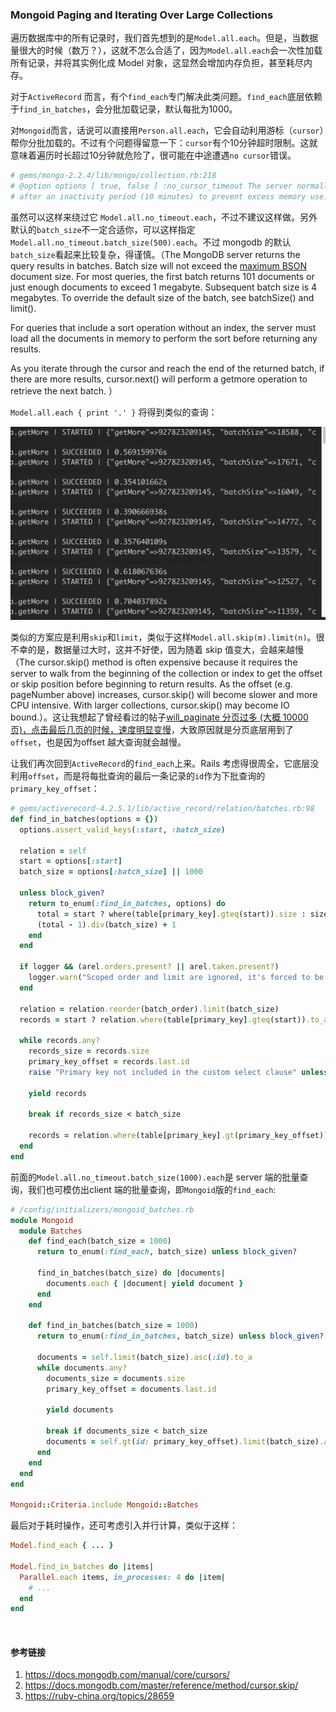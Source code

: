 ### Mongoid Paging and Iterating Over Large Collections
遍历数据库中的所有记录时，我们首先想到的是`Model.all.each`。但是，当数据量很大的时候（数万？），这就不怎么合适了，因为`Model.all.each`会一次性加载所有记录，并将其实例化成 Model 对象，这显然会增加内存负担，甚至耗尽内存。

对于`ActiveRecord` 而言，有个`find_each`专门解决此类问题。`find_each`底层依赖于`find_in_batches`，会分批加载记录，默认每批为1000。

对`Mongoid`而言，话说可以直接用`Person.all.each`，它会自动利用游标（`cursor`）帮你分批加载的。不过有个问题得留意一下：`cursor`有个10分钟超时限制。这就意味着遍历时长超过10分钟就危险了，很可能在中途遭遇`no cursor`错误。

```ruby
# gems/mongo-2.2.4/lib/mongo/collection.rb:218
# @option options [ true, false ] :no_cursor_timeout The server normally times out idle cursors 
# after an inactivity period (10 minutes) to prevent excess memory use. Set this option to prevent that.
```
虽然可以这样来绕过它 `Model.all.no_timeout.each`，不过不建议这样做。另外默认的`batch_size`不一定合适你，可以这样指定`Model.all.no_timeout.batch_size(500).each`。不过 mongodb 的默认`batch_size`看起来比较复杂，得谨慎。（The MongoDB server returns the query results in batches. Batch size will not exceed the [maximum BSON](https://docs.mongodb.com/manual/reference/limits/#limit-bson-document-size) document size. For most queries, the first batch returns 101 documents or just enough documents to exceed 1 megabyte. Subsequent batch size is 4 megabytes. To override the default size of the batch, see batchSize() and limit().

For queries that include a sort operation without an index, the server must load all the documents in memory to perform the sort before returning any results.

As you iterate through the cursor and reach the end of the returned batch, if there are more results, cursor.next() will perform a getmore operation to retrieve the next batch. ）

`Model.all.each { print '.' }` 将得到类似的查询：

![mongodb_batch_size](../images/mongodb_batch_size.png)

类似的方案应是利用`skip`和`limit`，类似于这样`Model.all.skip(m).limit(n)`。很不幸的是，数据量过大时，这并不好使，因为随着 skip 值变大，会越来越慢（The cursor.skip() method is often expensive because it requires the server to walk from the beginning of the collection or index to get the offset or skip position before beginning to return results. As the offset (e.g. pageNumber above) increases, cursor.skip() will become slower and more CPU intensive. With larger collections, cursor.skip() may become IO bound.）。这让我想起了曾经看过的帖子[will_paginate 分页过多 (大概 10000 页)，点击最后几页的时候，速度明显变慢](https://ruby-china.org/topics/28659)，大致原因就是分页底层用到了`offset`，也是因为offset 越大查询就会越慢。

让我们再次回到`ActiveRecord`的`find_each`上来。Rails 考虑得很周全，它底层没利用`offset`，而是将每批查询的最后一条记录的`id`作为下批查询的`primary_key_offset`：

```ruby
# gems/activerecord-4.2.5.1/lib/active_record/relation/batches.rb:98
def find_in_batches(options = {})
  options.assert_valid_keys(:start, :batch_size)

  relation = self
  start = options[:start]
  batch_size = options[:batch_size] || 1000

  unless block_given?
    return to_enum(:find_in_batches, options) do
      total = start ? where(table[primary_key].gteq(start)).size : size
      (total - 1).div(batch_size) + 1
    end
  end

  if logger && (arel.orders.present? || arel.taken.present?)
    logger.warn("Scoped order and limit are ignored, it's forced to be batch order and batch size")
  end

  relation = relation.reorder(batch_order).limit(batch_size)
  records = start ? relation.where(table[primary_key].gteq(start)).to_a : relation.to_a

  while records.any?
    records_size = records.size
    primary_key_offset = records.last.id
    raise "Primary key not included in the custom select clause" unless primary_key_offset

    yield records

    break if records_size < batch_size

    records = relation.where(table[primary_key].gt(primary_key_offset)).to_a
  end
end
```
前面的`Model.all.no_timeout.batch_size(1000).each`是 server 端的批量查询，我们也可模仿出client 端的批量查询，即`Mongoid`版的`find_each`:

```ruby
# /config/initializers/mongoid_batches.rb
module Mongoid
  module Batches
    def find_each(batch_size = 1000)
      return to_enum(:find_each, batch_size) unless block_given?

      find_in_batches(batch_size) do |documents|
        documents.each { |document| yield document }
      end
    end

    def find_in_batches(batch_size = 1000)
      return to_enum(:find_in_batches, batch_size) unless block_given?

      documents = self.limit(batch_size).asc(:id).to_a
      while documents.any?
        documents_size = documents.size
        primary_key_offset = documents.last.id

        yield documents

        break if documents_size < batch_size
        documents = self.gt(id: primary_key_offset).limit(batch_size).asc(:id).to_a
      end
    end
  end
end

Mongoid::Criteria.include Mongoid::Batches
```

最后对于耗时操作，还可考虑引入并行计算，类似于这样：
```ruby
Model.find_each { ... }

Model.find_in_batches do |items|
  Parallel.each items, in_processes: 4 do |item|
    # ...
  end
end
```
 
#### 参考链接
1. https://docs.mongodb.com/manual/core/cursors/
2. https://docs.mongodb.com/master/reference/method/cursor.skip/
3. https://ruby-china.org/topics/28659
